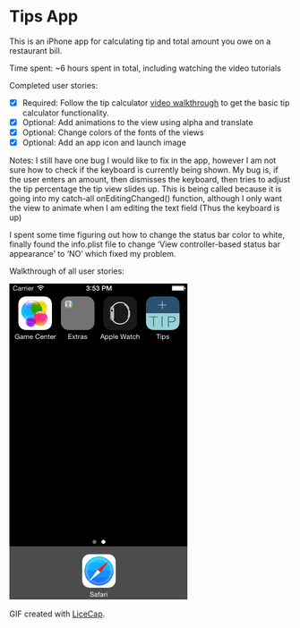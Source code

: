 # Tips App

This is an iPhone app for calculating tip and total amount you owe on a restaurant bill.

Time spent: ~6 hours spent in total, including watching the video tutorials

Completed user stories:
* [x] Required: Follow the tip calculator [video walkthrough](https://vimeo.com/102084767) to get the basic tip calculator functionality.
* [x] Optional: Add animations to the view using alpha and translate
* [x] Optional: Change colors of the fonts of the views
* [x] Optional: Add an app icon and launch image

Notes:
I still have one bug I would like to fix in the app, however I am not sure how to check if the keyboard is currently being shown. My bug is, if the user  enters an amount, then dismisses the keyboard, then tries to adjust the tip percentage the tip view slides up. This is being called because it is going into my catch-all onEditingChanged() function, although I only want the view to animate when I am editing the text field (Thus the keyboard is up)

I spent some time figuring out how to change the status bar color to white, finally found the info.plist file to change ‘View controller-based status bar appearance’ to ‘NO’ which fixed my problem.

Walkthrough of all user stories:

![Video Walkthrough](anim_tips_app.gif)

GIF created with [LiceCap](http://www.cockos.com/licecap/).